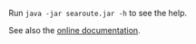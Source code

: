 Run `java -jar searoute.jar -h` to see the help.

See also the [online documentation](https://github.com/eurostat/searoute).
